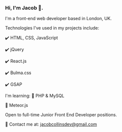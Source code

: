 ### Hi, I'm Jacob 👋.

I'm a front-end web developer based in London, UK.

Technologies I've used in my projects include:

✔️ HTML, CSS, JavaScript

✔️ jQuery

✔️ React.js

✔️ Bulma.css

✔️ GSAP

I'm learning:
🌱 PHP & MySQL

🌱 Meteor.js

Open to full-time Junior Front End Developer positions. 

📧 Contact me at: jacobcollinsdev@gmail.com





<!--
**jacobcollinsdev/jacobcollinsdev** is a ✨ _special_ ✨ repository because its `README.md` (this file) appears on your GitHub profile.

Here are some ideas to get you started:

- 🔭 I’m currently working on ...
- 🌱 I’m currently learning ...
- 👯 I’m looking to collaborate on ...
- 🤔 I’m looking for help with ...
- 💬 Ask me about ...
- 📫 How to reach me: ...
- 😄 Pronouns: ...
- ⚡ Fun fact: ...
-->
